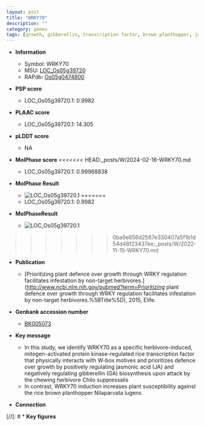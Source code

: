 ```yaml
---
layout: post
title: "WRKY70"
description: ""
category: genes
tags: [growth, gibberellin, transcription factor, brown planthopper, jasmonic, jasmonic acid, defence]
---
```


* **Information**  
    + Symbol: WRKY70  
    + MSU: [LOC_Os05g39720](http://rice.plantbiology.msu.edu/cgi-bin/ORF_infopage.cgi?orf=LOC_Os05g39720)  
    + RAPdb: [Os05g0474800](http://rapdb.dna.affrc.go.jp/viewer/gbrowse_details/irgsp1?name=Os05g0474800)  

* **PSP score**  
    + LOC_Os05g39720.1: 0.9982 

* **PLAAC score**  
    + LOC_Os05g39720.1: 14.305 

* **pLDDT score**
    + NA


* **MolPhase score**
<<<<<<< HEAD:_posts/W/2024-02-16-WRKY70.md
    + LOC_Os05g39720.1: 0.99968838

* **MolPhase Result**
    + ![LOC_Os05g39720.1](https://304243504.github.io/Pictures/LOC_Os05g/LOC_Os05g39720.1.png)
=======
    + LOC_Os05g39720.1: 0.9982

* **MolPhaseResult**
    + ![LOC_Os05g39720.1](https://ricepsp.github.io/pictures/LOC_Os05g/LOC_Os05g39720.1.png)
>>>>>>> 0ba9e656d2567e330407a5f1b1d54d48f23437ee:_posts/W/2022-11-15-WRKY70.md

* **Publication**  
    + [Prioritizing plant defence over growth through WRKY regulation facilitates infestation by non-target herbivores.](http://www.ncbi.nlm.nih.gov/pubmed?term=Prioritizing plant defence over growth through WRKY regulation facilitates infestation by non-target herbivores.%5BTitle%5D), 2015, Elife.

* **Genbank accession number**  
    + [BK005073](http://www.ncbi.nlm.nih.gov/nuccore/BK005073)

* **Key message**  
    + In this study, we identify WRKY70 as a specific herbivore-induced, mitogen-activated protein kinase-regulated rice transcription factor that physically interacts with W-box motives and prioritizes defence over growth by positively regulating jasmonic acid (JA) and negatively regulating gibberellin (GA) biosynthesis upon attack by the chewing herbivore Chilo suppressalis
    + In contrast, WRKY70 induction increases plant susceptibility against the rice brown planthopper Nilaparvata lugens

* **Connection**  

[//]: # * **Key figures**  


